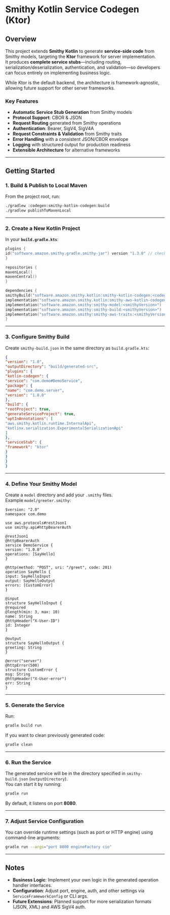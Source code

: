 # Smithy Kotlin Service Codegen (Ktor)

## Overview

This project extends **Smithy Kotlin** to generate **service-side code** from Smithy models, targeting the **Ktor** framework for server implementation.  
It produces **complete service stubs**—including routing, serialization/deserialization, authentication, and validation—so developers can focus entirely on implementing business logic.

While Ktor is the default backend, the architecture is framework-agnostic, allowing future support for other server frameworks.

### Key Features
- **Automatic Service Stub Generation** from Smithy models
- **Protocol Support**: CBOR & JSON
- **Request Routing** generated from Smithy operations
- **Authentication**: Bearer, SigV4, SigV4A
- **Request Constraints & Validation** from Smithy traits
- **Error Handling** with a consistent JSON/CBOR envelope
- **Logging** with structured output for production readiness
- **Extensible Architecture** for alternative frameworks

---

## Getting Started

### 1. Build & Publish to Local Maven
From the project root, run:
```bash
./gradlew :codegen:smithy-kotlin-codegen:build
./gradlew publishToMavenLocal
```

---

### 2. Create a New Kotlin Project

In your **`build.gradle.kts`**:

```kotlin
plugins {
id("software.amazon.smithy.gradle.smithy-jar") version "1.3.0" // check for latest version
}

repositories {
mavenLocal()
mavenCentral()
}

dependencies {
smithyBuild("software.amazon.smithy.kotlin:smithy-kotlin-codegen:<codegenVersion>")
implementation("software.amazon.smithy.kotlin:smithy-aws-kotlin-codegen:<codegenVersion>")
implementation("software.amazon.smithy:smithy-model:<smithyVersion>")
implementation("software.amazon.smithy:smithy-build:<smithyVersion>")
implementation("software.amazon.smithy:smithy-aws-traits:<smithyVersion>")
}
```

---

### 3. Configure Smithy Build

Create `smithy-build.json` in the same directory as `build.gradle.kts`:

```json
{
"version": "1.0",
"outputDirectory": "build/generated-src",
"plugins": {
"kotlin-codegen": {
"service": "com.demo#DemoService",
"package": {
"name": "com.demo.server",
"version": "1.0.0"
},
"build": {
"rootProject": true,
"generateServiceProject": true,
"optInAnnotations": [
"aws.smithy.kotlin.runtime.InternalApi",
"kotlinx.serialization.ExperimentalSerializationApi"
]
},
"serviceStub": {
"framework": "ktor"
}
}
}
}
```

---

### 4. Define Your Smithy Model

Create a `model` directory and add your `.smithy` files.  
Example `model/greeter.smithy`:

```smithy
$version: "2.0"
namespace com.demo

use aws.protocols#restJson1
use smithy.api#httpBearerAuth

@restJson1
@httpBearerAuth
service DemoService {
version: "1.0.0"
operations: [SayHello]
}

@http(method: "POST", uri: "/greet", code: 201)
operation SayHello {
input: SayHelloInput
output: SayHelloOutput
errors: [CustomError]
}

@input
structure SayHelloInput {
@required
@length(min: 3, max: 10)
name: String
@httpHeader("X-User-ID")
id: Integer
}

@output
structure SayHelloOutput {
greeting: String
}

@error("server")
@httpError(500)
structure CustomError {
msg: String
@httpHeader("X-User-error")
err: String
}
```

---

### 5. Generate the Service

Run:
```bash
gradle build run
```

If you want to clean previously generated code:
```bash
gradle clean
```

---

### 6. Run the Service

The generated service will be in the directory specified in `smithy-build.json` (`outputDirectory`).  
You can start it by running:
```bash
gradle run
```
By default, it listens on port **8080**.

---

### 7. Adjust Service Configuration

You can override runtime settings (such as port or HTTP engine) using command-line arguments:
```bash
gradle run --args="port 8000 engineFactory cio"
```

---

## Notes
- **Business Logic**: Implement your own logic in the generated operation handler interfaces.
- **Configuration**: Adjust port, engine, auth, and other settings via `ServiceFrameworkConfig` or CLI args.
- **Future Extensions**: Planned support for more serialization formats (JSON, XML) and AWS SigV4 auth.
